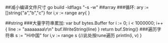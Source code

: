 ##减小编译文件尺寸
	go build -ldflags "-s -w"
##array
###循环:
	ary := []string{"a","b","c"}
	for i,v := range ary{
	}

##string
###大量字符串累加:
	var buf bytes.Buffer
	for i := 0; i < 1000000; i++ {
		line := "aaaaaaaa\r\n"
		buf.WriteString(line)
	}
	return buf.String()
###遍历字符串
	s := "Hi中国"
	for i,v := range s {//此处按rune遍历
		println(i, v)
	}		
